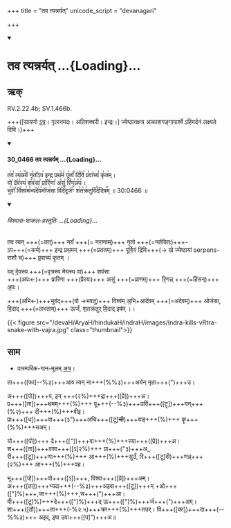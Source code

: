 +++
title = "तव त्यन्नर्यत्"
unicode_script = "devanagari"

+++
<div class="js_include" includetitle="false" newlevelforh1="1" unfilled url="/vedAH_sAma/paravastu-saama/devaH/indraH/tava-tyan-naryam/">
<details open><summary><h1>तव त्यन्नर्यत् ...{Loading}...</h1></summary>

## ऋक्

RV.2.22.4b; SV.1.466b.

+++([सायणो [ऽत्र](https://archive.org/stream/RgVedaWithSayanasCommentaryPart2/rv_sayanabhasya_part2#page/n142/mode/1up&sa=D&ust=1542425956188000)। गृत्स्नमदः। अतिशक्वरी। इन्द्रः।] ज्येष्ठानक्षत्र आकाशगङ्गापार्श्वे ऽहिमर्दनं लक्ष्यते दिवि।)+++ 

<div class="js_include" includetitle="false" newlevelforh1="3" unfilled="" url="/vedAH_sAma/kauthumam/saMhitA/vishvAsa-prastutiH/1_pUrvArchikaH/5/2/30_0466_tava_tyannaryam.md">
<details open><summary><h4>30_0466 तव त्यन्नर्यम् ...{Loading}...</h4></summary>

त꣢व꣣ त्य꣡न्न꣢꣯र्यं नृ꣣तो꣡ऽप꣢ इन्द्र प्रथ꣣मं꣢ पू꣣र्व्यं꣢ दि꣣वि꣢ प्र꣣वा꣡च्यं꣢ कृ꣣त꣢म्।  
यो꣢ दे꣣व꣢स्य꣣ श꣡व꣢सा꣣ प्रा꣡रि꣢णा꣣ अ꣡सु꣢ रि꣣ण꣢न्न꣣पः꣢।  
भु꣢वो꣣ वि꣡श्व꣢म꣣भ्य꣡दे꣢व꣣मो꣡ज꣢सा वि꣣दे꣡दूर्ज꣢꣯ꣳ श꣣त꣡क्र꣢तुर्वि꣣दे꣡दिष꣢꣯म् ॥ 30:0466 ॥

<div class="js_include" newlevelforh1="2" title="विश्वास-शाकल-प्रस्तुतिः" unfilled="" url="/vedAH_Rk/shAkalam/saMhitA/vishvAsa-prastutiH/02/022/04_tava_tyannaryaM.md">
<details open><summary><h6>विश्वास-शाकल-प्रस्तुतिः ...{Loading}...</h6></summary>




तव त्यन् +++(=तत्)+++ नर्यं॑ +++(= नराणाम्)+++ नृतो +++(=नर्तयितः)+++-   
ऽप+++(=कर्म)+++ इन्द्र प्रथ॒मम् +++(=प्रततम्)+++ पूर्वि॒यं दि॒वि+++(→ खे ज्येष्ठायां serpens-राशौ च)+++ प्र॒वाच्यं॑ कृ॒तम् ।

यद् दे॒वस्य +++(=वृत्रस्य मेघस्य वा)+++ शव॑सा   
+++(अपः←)+++ प्रारि॑णा +++(प्रैरयः)+++ असुं +++(=प्राणम्)+++ रि॒णन्न् +++(=हिंसन्)+++ अ॒पः।  

+++(अभि←)+++भुव॑द्+++(वो →भवतु)+++ विश्व॑म् अ॒भि+आदे॑वम् +++(=अदेवम्)+++ ओज॑सा,  
वि॒दाद् +++(=लभताम्)+++ ऊर्जं, श॒तक्र॑तुर् वि॒दाद् इष॑म् ।।

</details>
</div>
</details>
</div>  


{{< figure src="/devaH/AryaH/hindukaH/indraH/images/Indra-kills-vRtra-snake-with-vajra.jpg"  class="thumbnail">}}


## साम

- पारम्परिक-गान-मूलम् [अत्र](https://archive.org/stream/sAmaveda-jaiminIya-paravastu-paramparA-docs/VIVAAHA%20UPANAYANA%20SAAMAANI#page/n2/mode/1up&sa=D&ust=1542425956189000)।
<div caption="रामानुजार्यः 1974 " class="audioEmbed" src="https://archive
.org/download/jaiminIya-sAma-gAna-paravastu-tradition-rAmAnuja/tava-tyan-naryam.mp3"></div>
<div caption="गोपालार्यः 2015  " class="audioEmbed" src="https://archive
.org/download/jaiminIya-sAma-gAna-paravastu-tradition-gopAla-2015/tava-tyan-naryam.mp3"></div>
<div caption="गोपालपवनयोर् अनुवचनम् 2015 1x" class="audioEmbed" src="https://archive
.org/download/jaiminIya-sAma-gAna-paravastu-tradition-anuvachanam-gopAla-pavana-2015/tava-tyan-naryam.mp3"></div>
<div caption="गोपालपवनयोर् अनुवचनम् 2015 1.5x" class="audioEmbed" src="https://archive
.org/download/jaiminIya-sAma-gAna-paravastu-tradition-anuvachanam-gopAla-pavana-2015-150p-speed/tava-tyan-naryam.mp3"></div>

ता+++([फा]--%३)+++आव त्यन् ना+++(%%३)+++अर्यन् नृता+++(")+++उ।

अ+++([पो])+++प, इन् +++(२%)+++द्रा+++([प्रे])+++अ।  
प्र+++([ता])+++थमम्+++(%)+++ पू+++(--%३)+++उर्वि+++([टॄ])+++यन्+++(%२)+++ दी+++(%)+++वीइ।  
प्रा+++([ध])+++वा+++(३")+++अचि+++([टू]~~ची~~)+++यङ्+++(%)+++ कॄ+++(%%)+++तअम्।

यो+++([पो])+++ दे+++(["])+++वा+++(%)+++स्या+++([प्रे])+++अ।  
श+++([ता])+++वसा+++([ऽ]२%)+++ प्रा+++("३)+++अ,,  
री+++([टू])+++णा+++(%)+++ आ+++(%)+++सुउँ, रि+++([टू]~~री~~)+++णन्न्+++(२%)+++ आ+++(%)+++पह।

भू+++([पो])+++वो+++([ऽ])+++, विश्वा+++([प्रे])+++अम्।  
अ+++([ता])+++भ्यदा+++(--%३)+++अइवा+++([टू])+++म् +ओ+++(["]%)+++,जा+++(%)+++,स+++(")+++आ।  
वी+++([टू]%)+++दे+++(["]%)+++द् ऊ+++(["]%)+++र्ज+++(")+++अम्।  
शा+++([ठौ])+++ता+++(-%२.५)+++क्रा+++(%)+++तउर्। वि+++([का])+++दा+++(--%%३)+++ अइद्, इषा उवा+++([प]")+++अ॥
</details>
</div>